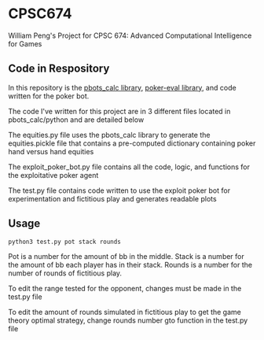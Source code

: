 # CPSC674
William Peng's Project for CPSC 674: Advanced Computational Intelligence for Games

## Code in Respository
In this repository is the [pbots_calc library](https://github.com/mitpokerbots/pbots_calc), [poker-eval library](https://github.com/atinm/poker-eval), and code written for the poker bot.

The code I've written for this project are in 3 different files located in pbots_calc/python and are detailed below

The equities.py file uses the pbots_calc library to generate the equities.pickle file that contains a pre-computed dictionary containing poker hand versus hand equities

The exploit_poker_bot.py file contains all the code, logic, and functions for the exploitative poker agent

The test.py file contains code written to use the exploit poker bot for experimentation and fictitious play and generates readable plots

## Usage
```bash
python3 test.py pot stack rounds
```

Pot is a number for the amount of bb in the middle. Stack is a number for the amount of bb each player has in their stack. Rounds is a number for the number of rounds of fictitious play.

To edit the range tested for the opponent, changes must be made in the test.py file

To edit the amount of rounds simulated in fictitious play to get the game theory optimal strategy, change rounds number gto function in the test.py file




